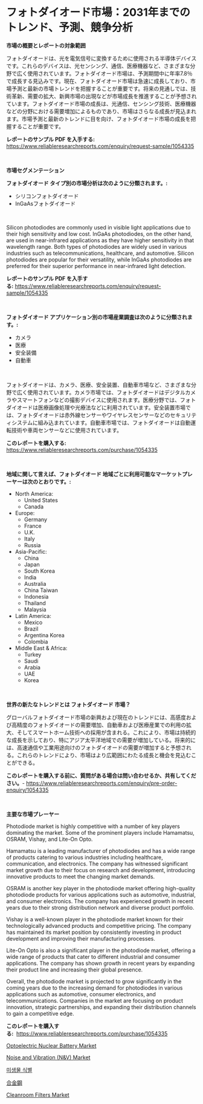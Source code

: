 <p><h1>フォトダイオード市場：2031年までのトレンド、予測、競争分析</h1></p><p><strong>市場の概要とレポートの対象範囲</strong></p>
<p><p>フォトダイオードは、光を電気信号に変換するために使用される半導体デバイスです。これらのデバイスは、光センシング、通信、医療機器など、さまざまな分野で広く使用されています。フォトダイオード市場は、予測期間中に年率7.8％で成長する見込みです。現在、フォトダイオード市場は急速に成長しており、市場予測と最新の市場トレンドを把握することが重要です。将来の見通しでは、技術革新、需要の拡大、新興市場の出現などが市場成長を推進することが予想されています。フォトダイオード市場の成長は、光通信、センシング技術、医療機器などの分野における需要増加によるものであり、市場はさらなる成長が見込まれます。市場予測と最新のトレンドに目を向け、フォトダイオード市場の成長を把握することが重要です。</p></p>
<p><strong>レポートのサンプル PDF を入手する:</strong> <a href="https://www.reliableresearchreports.com/enquiry/request-sample/1054335">https://www.reliableresearchreports.com/enquiry/request-sample/1054335</a></p>
<p>&nbsp;</p>
<p><strong>市場セグメンテーション</strong></p>
<p><strong>フォトダイオード タイプ別の市場分析は次のように分類されます。:</strong></p>
<p><ul><li>シリコンフォトダイオード</li><li>InGaAsフォトダイオード</li></ul></p>
<p>&nbsp;</p>
<p><p>Silicon photodiodes are commonly used in visible light applications due to their high sensitivity and low cost. InGaAs photodiodes, on the other hand, are used in near-infrared applications as they have higher sensitivity in that wavelength range. Both types of photodiodes are widely used in various industries such as telecommunications, healthcare, and automotive. Silicon photodiodes are popular for their versatility, while InGaAs photodiodes are preferred for their superior performance in near-infrared light detection.</p></p>
<p><strong>レポートのサンプル PDF を入手する:</strong>&nbsp;<a href="https://www.reliableresearchreports.com/enquiry/request-sample/1054335">https://www.reliableresearchreports.com/enquiry/request-sample/1054335</a></p>
<p>&nbsp;</p>
<p><strong> フォトダイオード アプリケーション別の市場産業調査は次のように分類されます。:</strong></p>
<p><ul><li>カメラ</li><li>医療</li><li>安全装備</li><li>自動車</li></ul></p>
<p>&nbsp;</p>
<p><p>フォトダイオードは、カメラ、医療、安全装置、自動車市場など、さまざまな分野で広く使用されています。カメラ市場では、フォトダイオードはデジタルカメラやスマートフォンなどの撮影デバイスに使用されます。医療分野では、フォトダイオードは医療画像処理や光療法などに利用されています。安全装置市場では、フォトダイオードは赤外線センサーやワイヤレスセンサーなどのセキュリティシステムに組み込まれています。自動車市場では、フォトダイオードは自動運転技術や車両センサーなどに使用されています。</p></p>
<p><strong>このレポートを購入する:</strong>&nbsp; <a href="https://www.reliableresearchreports.com/purchase/1054335">https://www.reliableresearchreports.com/purchase/1054335</a></p>
<p>&nbsp;</p>
<p><strong>地域に関して言えば、フォトダイオード 地域ごとに利用可能なマーケットプレーヤーは次のとおりです。:</strong></p>
<p><ul>
    <li>
        North America:
        <ul>
            <li>United States</li>
            <li>Canada</li>
        </ul>
    </li>
    <li>
        Europe:
        <ul>
            <li>Germany</li>
            <li>France</li>
            <li>U.K.</li>
            <li>Italy</li>
            <li>Russia</li>
        </ul>
    </li>
    <li>
        Asia-Pacific:
        <ul>
            <li>China</li>
            <li>Japan</li>
            <li>South Korea</li>
            <li>India</li>
            <li>Australia</li>
            <li>China Taiwan</li>
            <li>Indonesia</li>
            <li>Thailand</li>
            <li>Malaysia</li>
        </ul>
    </li>
    <li>
        Latin America:
        <ul>
            <li>Mexico</li>
            <li>Brazil</li>
            <li>Argentina Korea</li>
            <li>Colombia</li>
        </ul>
    </li>
    <li>
        Middle East & Africa:
        <ul>
            <li>Turkey</li>
            <li>Saudi</li>
            <li>Arabia</li>
            <li>UAE</li>
            <li>Korea</li>
        </ul>
    </li>
    </ul></p>
<p>&nbsp;</p>
<p><strong>世界の新たなトレンドとは フォトダイオード 市場？</strong></p>
<p><p>グローバルフォトダイオード市場の新興および現在のトレンドには、高感度および高精度のフォトダイオードの需要増加、自動車および医療産業での利用の拡大、そしてスマートホーム技術への採用が含まれる。これにより、市場は持続的な成長を示しており、特にアジア太平洋地域での需要が増加している。将来的には、高速通信や工業用途向けのフォトダイオードの需要が増加すると予想される。これらのトレンドにより、市場はより広範囲にわたる成長と機会を見込むことができる。</p></p>
<p><strong>このレポートを購入する前に、質問がある場合は問い合わせるか、共有してください。</strong>- <a href="https://www.reliableresearchreports.com/enquiry/pre-order-enquiry/1054335">https://www.reliableresearchreports.com/enquiry/pre-order-enquiry/1054335</a></p>
<p>&nbsp;</p>
<p><strong>主要な市場プレーヤー</strong></p>
<p><p>Photodiode market is highly competitive with a number of key players dominating the market. Some of the prominent players include Hamamatsu, OSRAM, Vishay, and Lite-On Opto. </p><p>Hamamatsu is a leading manufacturer of photodiodes and has a wide range of products catering to various industries including healthcare, communication, and electronics. The company has witnessed significant market growth due to their focus on research and development, introducing innovative products to meet the changing market demands.</p><p>OSRAM is another key player in the photodiode market offering high-quality photodiode products for various applications such as automotive, industrial, and consumer electronics. The company has experienced growth in recent years due to their strong distribution network and diverse product portfolio.</p><p>Vishay is a well-known player in the photodiode market known for their technologically advanced products and competitive pricing. The company has maintained its market position by consistently investing in product development and improving their manufacturing processes.</p><p>Lite-On Opto is also a significant player in the photodiode market, offering a wide range of products that cater to different industrial and consumer applications. The company has shown growth in recent years by expanding their product line and increasing their global presence.</p><p>Overall, the photodiode market is projected to grow significantly in the coming years due to the increasing demand for photodiodes in various applications such as automotive, consumer electronics, and telecommunications. Companies in the market are focusing on product innovation, strategic partnerships, and expanding their distribution channels to gain a competitive edge.</p></p>
<p><strong>このレポートを購入する:</strong>&nbsp;&nbsp;<a href="https://www.reliableresearchreports.com/purchase/1054335">https://www.reliableresearchreports.com/purchase/1054335</a></p>
<p><p><a href="https://view.publitas.com/reportprime-1/optoelectric-nuclear-battery-market-size-market-trends-and-growth-outlook-forecasted-for-period-from-2024-to-2031/">Optoelectric Nuclear Battery Market</a></p><p><a href="https://github.com/NorbertYates/Market-Research-Report-List-3/blob/main/noise-and-vibration-nv-market.md">Noise and Vibration (N&V) Market</a></p><p><a href="https://medium.com/@ar-medical/%EB%AF%B8%EC%83%9D%EB%AC%BC-%EB%8F%99%EC%A0%95-%EC%8B%9C%EC%9E%A5-%EA%B2%BD%EC%9F%81-%EB%B6%84%EC%84%9D-%EC%8B%9C%EC%9E%A5-%EB%8F%99%ED%96%A5-%EB%B0%8F-2031%EB%85%84%EA%B9%8C%EC%A7%80%EC%9D%98-%EC%98%88%EC%B8%A1-7c68b71ec0e7">미생물 식별</a></p><p><a href="https://medium.com/@catherine10203/%E5%90%88%E9%87%91%E9%8B%BC%E5%B8%82%E5%A0%B4%E8%A6%8F%E6%A8%A1-cagr-%E3%83%88%E3%83%AC%E3%83%B3%E3%83%89-2024%E5%B9%B4-2030%E5%B9%B4-69943c5db2bf">合金鋼</a></p><p><a href="https://three-jumbo-f6d.notion.site/Global-Cleanroom-Filters-Market-by-Types-Applications-and-Major-Players-with-Regional-Growth-Rate-7a0323ac4258488d88f66e81baa69c1f">Cleanroom Filters Market</a></p></p>